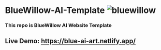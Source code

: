 # BlueWillow-AI-Template ![bluewillow](https://user-images.githubusercontent.com/108572083/232209403-66f06ad3-fb6f-4990-a6fc-6bd923ee0c61.png)
### This repo is BlueWillow AI Website Template
## Live Demo: https://blue-ai-art.netlify.app/

